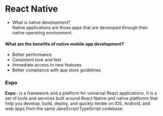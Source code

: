 # React Native
- What is native development?<br />
Native applications are those apps that are developed through their native operating environment.

#### What are the benefits of native mobile app development?
- Better performance
- Consistent look and feel
- Immediate access to new features
- Better compliance with app store guidelines


### Expo
**Expo :** is a framework and a platform for universal React applications. It is a set of tools and services built around React Native and native platforms that help you develop, build, deploy, and quickly iterate on iOS, Android, and web apps from the same JavaScript/TypeScript codebase.<br />